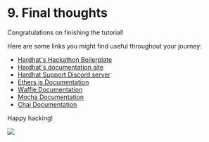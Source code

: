 # 9. Final thoughts

Congratulations on finishing the tutorial!

Here are some links you might find useful throughout your journey:

- [Hardhat's Hackathon Boilerplate](https://github.com/nomiclabs/hardhat-hackathon-boilerplate)
- [Hardhat's documentation site](https://hardhat.org/getting-started/)
- [Hardhat Support Discord server](https://hardhat.org/discord)
- [Ethers.js Documentation](https://docs.ethers.io/)
- [Waffle Documentation](https://getwaffle.io/)
- [Mocha Documentation](https://mochajs.org/)
- [Chai Documentation](https://www.chaijs.com/)

Happy hacking!


![](/cool-hardhat.svg)
